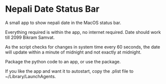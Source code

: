 # Nepali Date Status Bar

A small app to show nepali date in the MacOS status bar.

Everything required is within the app, no internet required.
Date should work till 2099 Bikram Samvat.

As the script checks for changes in system time every 60 seconds, the date will update within a minute of midnight and not exactly at midnight.

Package the python code to an app, or use the package.

If you like the app and want it to autostart, copy the .plist file to ~/Library/LaunchAgents.
